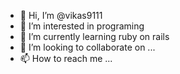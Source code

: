 - 👋 Hi, I’m @vikas9111
- 👀 I’m interested in  programing
- 🌱 I’m currently learning  ruby on rails
- 💞️ I’m looking to collaborate on ...
- 📫 How to reach me ...

<!---
vikas9111/vikas9111 is a ✨ special ✨ repository because its `README.md` (this file) appears on your GitHub profile.
You can click the Preview link to take a look at your changes.
--->
